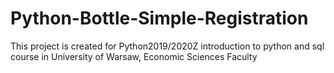 # Python-Bottle-Simple-Registration
This project is created for Python2019/2020Z introduction to python and sql course in University of Warsaw, Economic Sciences Faculty
